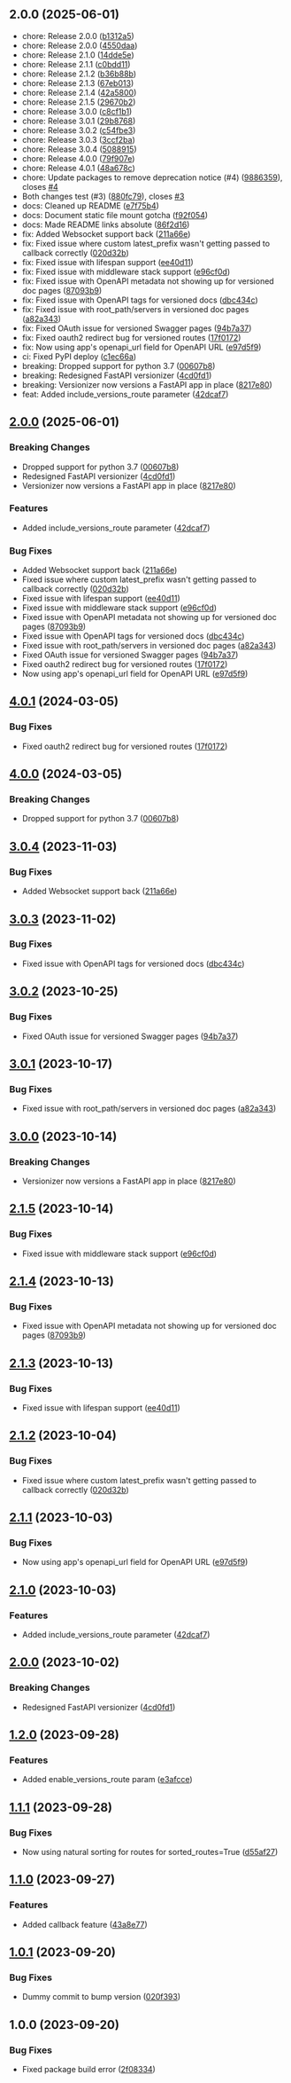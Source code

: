 ## 2.0.0 (2025-06-01)

* chore: Release 2.0.0 ([b1312a5](https://github.com/OlegZv/fastapi-versionizer/commit/b1312a5))
* chore: Release 2.0.0 ([4550daa](https://github.com/OlegZv/fastapi-versionizer/commit/4550daa))
* chore: Release 2.1.0 ([14dde5e](https://github.com/OlegZv/fastapi-versionizer/commit/14dde5e))
* chore: Release 2.1.1 ([c0bdd11](https://github.com/OlegZv/fastapi-versionizer/commit/c0bdd11))
* chore: Release 2.1.2 ([b36b88b](https://github.com/OlegZv/fastapi-versionizer/commit/b36b88b))
* chore: Release 2.1.3 ([67eb013](https://github.com/OlegZv/fastapi-versionizer/commit/67eb013))
* chore: Release 2.1.4 ([42a5800](https://github.com/OlegZv/fastapi-versionizer/commit/42a5800))
* chore: Release 2.1.5 ([29670b2](https://github.com/OlegZv/fastapi-versionizer/commit/29670b2))
* chore: Release 3.0.0 ([c8cf1b1](https://github.com/OlegZv/fastapi-versionizer/commit/c8cf1b1))
* chore: Release 3.0.1 ([29b8768](https://github.com/OlegZv/fastapi-versionizer/commit/29b8768))
* chore: Release 3.0.2 ([c54fbe3](https://github.com/OlegZv/fastapi-versionizer/commit/c54fbe3))
* chore: Release 3.0.3 ([3ccf2ba](https://github.com/OlegZv/fastapi-versionizer/commit/3ccf2ba))
* chore: Release 3.0.4 ([5088915](https://github.com/OlegZv/fastapi-versionizer/commit/5088915))
* chore: Release 4.0.0 ([79f907e](https://github.com/OlegZv/fastapi-versionizer/commit/79f907e))
* chore: Release 4.0.1 ([48a678c](https://github.com/OlegZv/fastapi-versionizer/commit/48a678c))
* chore: Update packages to remove deprecation notice (#4) ([9886359](https://github.com/OlegZv/fastapi-versionizer/commit/9886359)), closes [#4](https://github.com/OlegZv/fastapi-versionizer/issues/4)
* Both changes test (#3) ([880fc79](https://github.com/OlegZv/fastapi-versionizer/commit/880fc79)), closes [#3](https://github.com/OlegZv/fastapi-versionizer/issues/3)
* docs: Cleaned up README ([e7f75b4](https://github.com/OlegZv/fastapi-versionizer/commit/e7f75b4))
* docs: Document static file mount gotcha ([f92f054](https://github.com/OlegZv/fastapi-versionizer/commit/f92f054))
* docs: Made README links absolute ([86f2d16](https://github.com/OlegZv/fastapi-versionizer/commit/86f2d16))
* fix: Added Websocket support back ([211a66e](https://github.com/OlegZv/fastapi-versionizer/commit/211a66e))
* fix: Fixed issue where custom latest_prefix wasn't getting passed to callback correctly ([020d32b](https://github.com/OlegZv/fastapi-versionizer/commit/020d32b))
* fix: Fixed issue with lifespan support ([ee40d11](https://github.com/OlegZv/fastapi-versionizer/commit/ee40d11))
* fix: Fixed issue with middleware stack support ([e96cf0d](https://github.com/OlegZv/fastapi-versionizer/commit/e96cf0d))
* fix: Fixed issue with OpenAPI metadata not showing up for versioned doc pages ([87093b9](https://github.com/OlegZv/fastapi-versionizer/commit/87093b9))
* fix: Fixed issue with OpenAPI tags for versioned docs ([dbc434c](https://github.com/OlegZv/fastapi-versionizer/commit/dbc434c))
* fix: Fixed issue with root_path/servers in versioned doc pages ([a82a343](https://github.com/OlegZv/fastapi-versionizer/commit/a82a343))
* fix: Fixed OAuth issue for versioned Swagger pages ([94b7a37](https://github.com/OlegZv/fastapi-versionizer/commit/94b7a37))
* fix: Fixed oauth2 redirect bug for versioned routes ([17f0172](https://github.com/OlegZv/fastapi-versionizer/commit/17f0172))
* fix: Now using app's openapi_url field for OpenAPI URL ([e97d5f9](https://github.com/OlegZv/fastapi-versionizer/commit/e97d5f9))
* ci: Fixed PyPI deploy ([c1ec66a](https://github.com/OlegZv/fastapi-versionizer/commit/c1ec66a))
* breaking: Dropped support for python 3.7 ([00607b8](https://github.com/OlegZv/fastapi-versionizer/commit/00607b8))
* breaking: Redesigned FastAPI versionizer ([4cd0fd1](https://github.com/OlegZv/fastapi-versionizer/commit/4cd0fd1))
* breaking: Versionizer now versions a FastAPI app in place ([8217e80](https://github.com/OlegZv/fastapi-versionizer/commit/8217e80))
* feat: Added include_versions_route parameter ([42dcaf7](https://github.com/OlegZv/fastapi-versionizer/commit/42dcaf7))

## [2.0.0](https://github.com/OlegZv/fastapi-versionizer/compare/v1.2.0...v2.0.0) (2025-06-01)


### Breaking Changes

* Dropped support for python 3.7 ([00607b8](https://github.com/OlegZv/fastapi-versionizer/commit/00607b8f1ae0db23b7e63666b0629307a3a631dc))
* Redesigned FastAPI versionizer ([4cd0fd1](https://github.com/OlegZv/fastapi-versionizer/commit/4cd0fd1d3e93eb1845439743ed907d562a508bb9))
* Versionizer now versions a FastAPI app in place ([8217e80](https://github.com/OlegZv/fastapi-versionizer/commit/8217e80b3925a7d30ef77e6eb8693b271fe02247))


### Features

* Added include_versions_route parameter ([42dcaf7](https://github.com/OlegZv/fastapi-versionizer/commit/42dcaf73bf2bff7d6b6d734c8c30137b73aa6f06))


### Bug Fixes

* Added Websocket support back ([211a66e](https://github.com/OlegZv/fastapi-versionizer/commit/211a66e8aac56dbf2d5ffc94d6c65959044ca5dd))
* Fixed issue where custom latest_prefix wasn't getting passed to callback correctly ([020d32b](https://github.com/OlegZv/fastapi-versionizer/commit/020d32b13143c1a6d98b449fec17cf23d0d8ed86))
* Fixed issue with lifespan support ([ee40d11](https://github.com/OlegZv/fastapi-versionizer/commit/ee40d11cba743c07216370715a7fbcd23f0a145e))
* Fixed issue with middleware stack support ([e96cf0d](https://github.com/OlegZv/fastapi-versionizer/commit/e96cf0d004d20a65668d85f5ae46d427d958f5ef))
* Fixed issue with OpenAPI metadata not showing up for versioned doc pages ([87093b9](https://github.com/OlegZv/fastapi-versionizer/commit/87093b95766efa0bbc49777fae75efc55e489747))
* Fixed issue with OpenAPI tags for versioned docs ([dbc434c](https://github.com/OlegZv/fastapi-versionizer/commit/dbc434c85170cbc1802ff167e33c8ab4204d64d3))
* Fixed issue with root_path/servers in versioned doc pages ([a82a343](https://github.com/OlegZv/fastapi-versionizer/commit/a82a343de350b7a323a8a46b023b1dc897c1302b))
* Fixed OAuth issue for versioned Swagger pages ([94b7a37](https://github.com/OlegZv/fastapi-versionizer/commit/94b7a37de66a3fe5304d26460371788f38c308ef))
* Fixed oauth2 redirect bug for versioned routes ([17f0172](https://github.com/OlegZv/fastapi-versionizer/commit/17f0172bf1a6cf4d4f39f94107307557facbf4ff))
* Now using app's openapi_url field for OpenAPI URL ([e97d5f9](https://github.com/OlegZv/fastapi-versionizer/commit/e97d5f95eb6b8d006c03fff0bfbfd8136c1b2eec))

## [4.0.1](https://github.com/alexschimpf/fastapi-versionizer/compare/v4.0.0...v4.0.1) (2024-03-05)


### Bug Fixes

* Fixed oauth2 redirect bug for versioned routes ([17f0172](https://github.com/alexschimpf/fastapi-versionizer/commit/17f0172bf1a6cf4d4f39f94107307557facbf4ff))

## [4.0.0](https://github.com/alexschimpf/fastapi-versionizer/compare/v3.0.4...v4.0.0) (2024-03-05)


### Breaking Changes

* Dropped support for python 3.7 ([00607b8](https://github.com/alexschimpf/fastapi-versionizer/commit/00607b8f1ae0db23b7e63666b0629307a3a631dc))

## [3.0.4](https://github.com/alexschimpf/fastapi-versionizer/compare/v3.0.3...v3.0.4) (2023-11-03)


### Bug Fixes

* Added Websocket support back ([211a66e](https://github.com/alexschimpf/fastapi-versionizer/commit/211a66e8aac56dbf2d5ffc94d6c65959044ca5dd))

## [3.0.3](https://github.com/alexschimpf/fastapi-versionizer/compare/v3.0.2...v3.0.3) (2023-11-02)


### Bug Fixes

* Fixed issue with OpenAPI tags for versioned docs ([dbc434c](https://github.com/alexschimpf/fastapi-versionizer/commit/dbc434c85170cbc1802ff167e33c8ab4204d64d3))

## [3.0.2](https://github.com/alexschimpf/fastapi-versionizer/compare/v3.0.1...v3.0.2) (2023-10-25)


### Bug Fixes

* Fixed OAuth issue for versioned Swagger pages ([94b7a37](https://github.com/alexschimpf/fastapi-versionizer/commit/94b7a37de66a3fe5304d26460371788f38c308ef))

## [3.0.1](https://github.com/alexschimpf/fastapi-versionizer/compare/v3.0.0...v3.0.1) (2023-10-17)


### Bug Fixes

* Fixed issue with root_path/servers in versioned doc pages ([a82a343](https://github.com/alexschimpf/fastapi-versionizer/commit/a82a343de350b7a323a8a46b023b1dc897c1302b))

## [3.0.0](https://github.com/alexschimpf/fastapi-versionizer/compare/v2.1.5...v3.0.0) (2023-10-14)


### Breaking Changes

* Versionizer now versions a FastAPI app in place ([8217e80](https://github.com/alexschimpf/fastapi-versionizer/commit/8217e80b3925a7d30ef77e6eb8693b271fe02247))

## [2.1.5](https://github.com/alexschimpf/fastapi-versionizer/compare/v2.1.4...v2.1.5) (2023-10-14)


### Bug Fixes

* Fixed issue with middleware stack support ([e96cf0d](https://github.com/alexschimpf/fastapi-versionizer/commit/e96cf0d004d20a65668d85f5ae46d427d958f5ef))

## [2.1.4](https://github.com/alexschimpf/fastapi-versionizer/compare/v2.1.3...v2.1.4) (2023-10-13)


### Bug Fixes

* Fixed issue with OpenAPI metadata not showing up for versioned doc pages ([87093b9](https://github.com/alexschimpf/fastapi-versionizer/commit/87093b95766efa0bbc49777fae75efc55e489747))

## [2.1.3](https://github.com/alexschimpf/fastapi-versionizer/compare/v2.1.2...v2.1.3) (2023-10-13)


### Bug Fixes

* Fixed issue with lifespan support ([ee40d11](https://github.com/alexschimpf/fastapi-versionizer/commit/ee40d11cba743c07216370715a7fbcd23f0a145e))

## [2.1.2](https://github.com/alexschimpf/fastapi-versionizer/compare/v2.1.1...v2.1.2) (2023-10-04)


### Bug Fixes

* Fixed issue where custom latest_prefix wasn't getting passed to callback correctly ([020d32b](https://github.com/alexschimpf/fastapi-versionizer/commit/020d32b13143c1a6d98b449fec17cf23d0d8ed86))

## [2.1.1](https://github.com/alexschimpf/fastapi-versionizer/compare/v2.1.0...v2.1.1) (2023-10-03)


### Bug Fixes

* Now using app's openapi_url field for OpenAPI URL ([e97d5f9](https://github.com/alexschimpf/fastapi-versionizer/commit/e97d5f95eb6b8d006c03fff0bfbfd8136c1b2eec))

## [2.1.0](https://github.com/alexschimpf/fastapi-versionizer/compare/v2.0.0...v2.1.0) (2023-10-03)


### Features

* Added include_versions_route parameter ([42dcaf7](https://github.com/alexschimpf/fastapi-versionizer/commit/42dcaf73bf2bff7d6b6d734c8c30137b73aa6f06))

## [2.0.0](https://github.com/alexschimpf/fastapi-versionizer/compare/v1.2.0...v2.0.0) (2023-10-02)


### Breaking Changes

* Redesigned FastAPI versionizer ([4cd0fd1](https://github.com/alexschimpf/fastapi-versionizer/commit/4cd0fd1d3e93eb1845439743ed907d562a508bb9))

## [1.2.0](https://github.com/alexschimpf/fastapi-versionizer/compare/v1.1.1...v1.2.0) (2023-09-28)


### Features

* Added enable_versions_route param ([e3afcce](https://github.com/alexschimpf/fastapi-versionizer/commit/e3afcce98b9422dc3f54d722fc9168030e1c7e75))

## [1.1.1](https://github.com/alexschimpf/fastapi-versionizer/compare/v1.1.0...v1.1.1) (2023-09-28)


### Bug Fixes

* Now using natural sorting for routes for sorted_routes=True ([d55af27](https://github.com/alexschimpf/fastapi-versionizer/commit/d55af275bbc5e55c7ee203b04aeff65e09893c93))

## [1.1.0](https://github.com/alexschimpf/fastapi-versionizer/compare/v1.0.1...v1.1.0) (2023-09-27)


### Features

* Added callback feature ([43a8e77](https://github.com/alexschimpf/fastapi-versionizer/commit/43a8e77eb1cf57ec00385a4ee5bfd3751e1fc9a0))

## [1.0.1](https://github.com/alexschimpf/fastapi-versionizer/compare/v1.0.0...v1.0.1) (2023-09-20)


### Bug Fixes

* Dummy commit to bump version ([020f393](https://github.com/alexschimpf/fastapi-versionizer/commit/020f3936f3cf101c2a7c0171ce6c656bca9993cf))

## 1.0.0 (2023-09-20)


### Bug Fixes

* Fixed package build error ([2f08334](https://github.com/alexschimpf/fastapi-versionizer/commit/2f083343b5a51c7ea3a0a10747250c4c123840c6))
